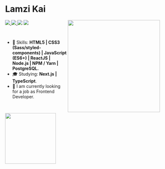 # Lamzi Kai

<img align="right" width="300px" src="./bio-image.svg" />

<p align="left">
  <a href="mailto:rafaeldcmartins@gmail.com">
    <img src="https://img.shields.io/badge/-rafaeldcmartins@gmail.com-6633cc?style=flat-square&logo=Gmail&logoColor=white&link=mailto:rafaeldcmartins@gmail.com" />
  </a>
  <a href="https://www.linkedin.com/in/rafaeldcmartins">
    <img src="https://img.shields.io/badge/-Rafael%20Martins-6633cc?style=flat-square&logo=Linkedin&logoColor=white&link=https://www.linkedin.com/in/rafaeldcmartins" />
  </a>
  <a>
    <img src="https://img.shields.io/badge/Rafa Martins%231783-6633cc?style=flat-square&logo=Discord&logoColor=white" />
  </a>
  <a href="https://github.com/martins-rafael/?tab=follow">
    <img src="https://img.shields.io/github/followers/martins-rafael?label=Follow&style=social" />
  </a>
</p>

<br>

- :rocket: Skills: <strong>HTML5 | CSS3 (Sass/styled-components) | JavaScript (ES6+) | ReactJS | Node.js | NPM / Yarn | PostgreSQL.</strong>
- :mortar_board: Studying: <strong>Next.js | TypeScript</strong>.
- :briefcase: I am currently looking for a job as Frontend Developer.

<br>

<img
  align="left"
  height="165"
  src="https://github-readme-stats.vercel.app/api?username=martins-rafael&count_private=true&show_icons=true&custom_title=GitHub%20Status&hide=issues&title_color=6633cc&icon_color=f7df1e&bg_color=ffffff00&text_color=7159c1&hide_border=true"
/>
